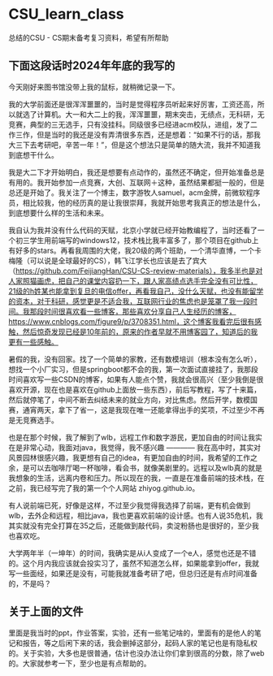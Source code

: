 # CSU_learn_class
总结的CSU - CS期末备考复习资料，希望有所帮助
## 下面这段话时2024年年底的我写的
今天刚好来图书馆没带上我的鼠标，就稍微记录一下。

我的大学前面还是很浑浑噩噩的，当时是觉得程序员听起来好厉害，工资还高，所以就选了计算机。大一和大二上的我，浑浑噩噩，期末突击，无绩点，无科研，无竞赛，典型的三无选手，只有没挂科。同级很多已经进acm校队，进组，发了二作三作，但是当时的我还是没有弄清很多东西，还是想着：“如果不行的话，那我大三下去考研吧，辛苦一年！”，但是这个想法只是简单的随大流，我并不知道我到底想干什么。

我是大二下才开始明白，我还是想要有点动作的，虽然还不确定，但开始准备总是有用的。我开始参加一点竞赛，大创、互联网＋这种，虽然结果都挺一般的，但是总还是开始了。我关注了一个博主，数字游牧人samuel，acm金牌，前微软程序员，相比较我，他的经历真的是让我很崇拜，我就开始思考我真正的想法是什么，到底想要什么样的生活和未来。

我自认为我并没有什么代码的天赋，北京小学就已经开始教编程了，当时还看了一个初三学生用前端写的windows12，技术栈比我丰富多了，那个项目在github上有好多的stars。再看我周围的大佬，我20级的两个班助，一个清华直博，一个卡梅隆（可以说是全球最好的CS），韩飞江学长也应该是去了宾大（https://github.com/FeijiangHan/CSU-CS-review-materials），我多半也是对人家照猫画虎，把自己的课堂内容扔一下，跟人家高绩点选手完全没有可比性，21级的h姓某也能拿到复旦的电信offer，再看我自己，没什么天赋，也没有能留学的资本，对于科研，感觉更是不适合我，互联网行业的焦虑也是笼罩了我一段时间。我那段时间很喜欢看一些博客，那些喜欢分享自己人生经历的博客，https://www.cnblogs.com/figure9/p/3708351.html，这个博客我看完后很有感触，然后惊奇发现已经是10年前的，原来的作者早就不用博客园了，知道后的我更有一些感触。

暑假的我，没有回家。找了一个简单的家教，还有数模培训（根本没有怎么听），想找一个小厂实习，但是springboot都不会的我，第一次面试直接挂了，我那段时间喜欢写一些CSDN的博客，如果有人能点个赞，我就会很高兴（至少我倒是很喜欢开源，现在也是喜欢在github上面放一些东西），前后写教程，写了十来篇，然后就停笔了，中间不断去纠结未来的就业方向，对比焦虑。然后开学，数模国赛，通宵两天，拿下了省一，这是我现在唯一还能拿得出手的奖项，不过至少不再是无竞赛选手。

也是在那个时候，我了解到了wlb，远程工作和数字游民，更加自由的时间让我实在是非常心动，我面对java，我觉得，我不感兴趣 ———— 我在高中时，其实对风景园林很感兴趣，我更想有自己的idea，有更加自由的时间，我希望的工作之余，是可以去咖啡厅喝一杯咖啡，看会书，就像美剧里的。远程以及wlb真的就是我想象的生活，远离内卷和压力。所以现在的我，一直是在准备前端的技术栈，在之前，我已经写完了我的第一个个人网站 zhiyog.github.io。

有人说前端已死，好像是这样，不过至少我觉得我选择了前端，更有机会做到wlb，去外企和远程，相比java，我也更喜欢前端的设计感。也有人说35危机，我其实就没有完全打算在35之后，还能做到敲代码，卖淀粉肠也是很好的，至少我也喜欢吃。

大学两年半（一坤年）的时间，我确实是从i人变成了一个e人，感觉也还是不错的。这个月内我应该就会投实习了，虽然不知道怎么样，如果能拿到offer，我就写一些面经，如果还是没有，可能我就准备考研了吧，但总归还是有点时间准备的，不是吗？

## 关于上面的文件
里面是我当时的ppt，作业答案，实验，还有一些笔记啥的，里面有的是他人的笔记和报告，等之后闲下来的话，我会删掉这部分，起码人家的笔记也是有隐私权的。关于实验，大多也是很普通，估计也没办法让你们拿到很高的分数，除了web的。大家就参考一下，至少也是有点帮助的。


